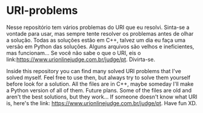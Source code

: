 # URI-problems

  Nesse repositório tem vários problemas do URI que eu resolvi. Sinta-se a vontade para usar, mas sempre tente resolver os problemas antes de olhar a solução. 
  Todas as soluções estão em C++, talvez um dia eu faça uma versão em Python das soluções.
  Alguns arquivos são velhos e ineficientes, mas funcionam...
  Se você não sabe o que o URI, eis o link:https://www.urionlinejudge.com.br/judge/pt. Divirta-se.
  
  Inside this repository you can find many solved URI problems that I've solved myself. Feel free to use then, but always try to solve them yourself before look for a solution. 
  All the files are in C++, maybe someday I'll make a Python version of all of them. Future plans.
  Some of the files are old and aren't the best solutions, but they work...
  If someone doesn't know what URI is, here's the link: https://www.urionlinejudge.com.br/judge/pt.
  Have fun XD.

